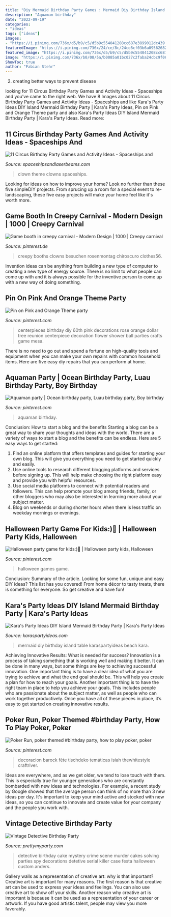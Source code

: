 ```yaml
---
title: "Diy Mermaid Birthday Party Games : Mermaid Diy Birthday Island Table Karaspartyideas Beach Kara"
description: "Aquaman birthday"
date: "2022-09-19"
categories:
- "ideas"
tags: ["ideas"]
images:
- "https://i.pinimg.com/736x/d5/b9/c5/d5b9c554041208cc687e3899012dc439.jpg"
featuredImage: "https://i.pinimg.com/736x/24/ce/8c/24ce8cf03b6a09562682b91a7d8b90c2--reunion-centerpieces-diy-centerpieces.jpg"
featured_image: "https://i.pinimg.com/736x/d5/b9/c5/d5b9c554041208cc687e3899012dc439.jpg"
image: "https://i.pinimg.com/736x/b0/08/5a/b0085a01bc027c2faba24cbc9f063929--halloween-party-games-party-games-for-kids.jpg"
ShowToc: true
author: "Fabian Stehr"
---
```



2. creating better ways to prevent disease 

	

		
looking for 11 Circus Birthday Party Games and Activity Ideas - Spaceships and you've came to the right web. We have 8 Images about 11 Circus Birthday Party Games and Activity Ideas - Spaceships and like Kara&#039;s Party Ideas DIY Island Mermaid Birthday Party | Kara&#039;s Party Ideas, Pin on Pink and Orange Theme party and also Kara&#039;s Party Ideas DIY Island Mermaid Birthday Party | Kara&#039;s Party Ideas. Read more:
		
    
## 11 Circus Birthday Party Games And Activity Ideas - Spaceships And

<img loading=lazy src="https://spaceshipsandlaserbeams.com/wp-content/uploads/2015/09/circus-birthday-party-games-activites.jpg.jpg" onerror="this.onerror=null;this.src='https://tse2.mm.bing.net/th?id=OIP.QtWpfgWH30uAhcMjcov9fwHaLH&amp;pid=15.1';" alt="11 Circus Birthday Party Games and Activity Ideas - Spaceships and">

_Source: spaceshipsandlaserbeams.com_

>clown theme clowns spaceships. 

	

Looking for ideas on how to improve your home? Look no further than these five simpleDIY projects. From sprucing up a room for a special event to re-landscaping, these five easy projects will make your home feel like it's worth more.

    
## Game Booth In Creepy Carnival - Modern Design | 1000 | Creepy Carnival

<img loading=lazy src="https://i.pinimg.com/736x/f6/df/cf/f6dfcf2ebf39dc6613f276b0fdef5528.jpg" onerror="this.onerror=null;this.src='https://tse2.mm.bing.net/th?id=OIP.veCz4xJ-852TM_VevvKlvQHaKT&amp;pid=15.1';" alt="Game booth in creepy carnival - Modern Design | 1000 | Creepy carnival">

_Source: pinterest.de_

>creepy booths clowns besuchen rosenmontag chiroscuro clothes56. 

	

Invention ideas can be anything from building a new type of computer to creating a new type of energy source. There is no limit to what people can come up with and it is always possible for the inventive person to come up with a new way of doing something.

    
## Pin On Pink And Orange Theme Party

<img loading=lazy src="https://i.pinimg.com/736x/24/ce/8c/24ce8cf03b6a09562682b91a7d8b90c2--reunion-centerpieces-diy-centerpieces.jpg" onerror="this.onerror=null;this.src='https://tse1.mm.bing.net/th?id=OIP.t9kZPybWQfXl2-Mxt9_ZoQHaNK&amp;pid=15.1';" alt="Pin on Pink and Orange Theme party">

_Source: pinterest.com_

>centerpieces birthday diy 60th pink decorations rose orange dollar tree reunion centerpiece decoration flower shower ball parties crafts game mesa. 

	

There is no need to go out and spend a fortune on high-quality tools and equipment when you can make your own repairs with common household items. Here are five easy diy repairs that you can perform at home.

    
## Aquaman Party | Ocean Birthday Party, Luau Birthday Party, Boy Birthday

<img loading=lazy src="https://i.pinimg.com/736x/d5/b9/c5/d5b9c554041208cc687e3899012dc439.jpg" onerror="this.onerror=null;this.src='https://tse3.mm.bing.net/th?id=OIP.8Zjbj-s16ZWcSjSKtLozMgHaNK&amp;pid=15.1';" alt="Aquaman party | Ocean birthday party, Luau birthday party, Boy birthday">

_Source: pinterest.com_

>aquaman birthday. 

	

Conclusion: How to start a blog and the benefits
Starting a blog can be a great way to share your thoughts and ideas with the world. There are a variety of ways to start a blog and the benefits can be endless. Here are 5 easy ways to get started:
1. Find an online platform that offers templates and guides for starting your own blog. This will give you everything you need to get started quickly and easily.
2. Use online tools to research different blogging platforms and services before signing up. This will help make choosing the right platform easy and provide you with helpful resources.
3. Use social media platforms to connect with potential readers and followers. This can help promote your blog among friends, family, or other bloggers who may also be interested in learning more about your subject matter.
4. Blog on weekends or during shorter hours when there is less traffic on weekday mornings or evenings.

    
## Halloween Party Game For Kids:)🎃 | Halloween Party Kids, Halloween

<img loading=lazy src="https://i.pinimg.com/736x/b0/08/5a/b0085a01bc027c2faba24cbc9f063929--halloween-party-games-party-games-for-kids.jpg" onerror="this.onerror=null;this.src='https://tse4.mm.bing.net/th?id=OIP.P71WzL2Voi0pgofRUv5sbwHaJ3&amp;pid=15.1';" alt="Halloween party game for kids:)🎃 | Halloween party kids, Halloween">

_Source: pinterest.com_

>halloween games game. 

	

Conclusion: Summary of the article.
Looking for some fun, unique and easy DIY ideas? This list has you covered! From home décor to tasty treats, there is something for everyone. So get creative and have fun!

    
## Kara&#039;s Party Ideas DIY Island Mermaid Birthday Party | Kara&#039;s Party Ideas

<img loading=lazy src="http://karaspartyideas.com/wp-content/uploads/2017/10/DIY-Island-Mermaid-Birthday-Party-via-Karas-Party-Ideas-KarasPartyIdeas.com3_.jpg" onerror="this.onerror=null;this.src='https://tse3.mm.bing.net/th?id=OIP.RQzBYdk-2cTm7vBFNGRx8AHaJ3&amp;pid=15.1';" alt="Kara&#039;s Party Ideas DIY Island Mermaid Birthday Party | Kara&#039;s Party Ideas">

_Source: karaspartyideas.com_

>mermaid diy birthday island table karaspartyideas beach kara. 

	

Achieving Innovative Results: What is needed for success?
Innovation is a process of taking something that is working well and making it better. It can be done in many ways, but some things are key to achieving successful innovation. One important thing is to have a clear idea of what you are trying to achieve and what the end goal should be. This will help you create a plan for how to reach your goals. Another important thing is to have the right team in place to help you achieve your goals. This includes people who are passionate about the subject matter, as well as people who can work together productively. Once you have all of these pieces in place, it’s easy to get started on creating innovative results.

    
## Poker Run, Poker Themed #birthday Party, How To Play Poker, Poker

<img loading=lazy src="https://i.pinimg.com/736x/fe/07/05/fe0705a5b4c78c49da9955f069ba9ce9.jpg" onerror="this.onerror=null;this.src='https://tse4.mm.bing.net/th?id=OIP.ZimPeye0j1F8iA3IZs7SCAHaLH&amp;pid=15.1';" alt="Poker Run, poker themed #birthday party, how to play poker, poker">

_Source: pinterest.com_

>decoracion barock fète tischdeko temáticas isiah thewhitestyle craftriver. 

	

Ideas are everywhere, and as we get older, we tend to lose touch with them. This is especially true for younger generations who are constantly bombarded with new ideas and technologies. For example, a recent study by Google showed that the average person can think of no more than 3 new ideas per day. It's important to keep your mind active and stocked with new ideas, so you can continue to innovate and create value for your company and the people you work with.

    
## Vintage Detective Birthday Party

<img loading=lazy src="http://www.prettymyparty.com/wp-content/uploads/2015/03/Detective-Party-Cake.jpg" onerror="this.onerror=null;this.src='https://tse2.mm.bing.net/th?id=OIP.VtaygBjRsoduh8qICiE3EwHaLD&amp;pid=15.1';" alt="Vintage Detective Birthday Party">

_Source: prettymyparty.com_

>detective birthday cake mystery crime scene murder cakes solving parties spy decorations detetive serial killer case festa halloween custom anders. 

	

Gallery walls as a representation of creative art: why is that important?
Creative art is important for many reasons. The first reason is that creative art can be used to express your ideas and feelings. You can also use creative art to show off your skills. Another reason why creative art is important is because it can be used as a representation of your career or artwork. If you have good artistic talent, people may view you more favorably.

